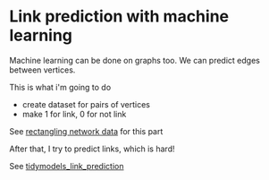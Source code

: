 # Link prediction with machine learning

Machine learning can be done on graphs too. 
We can predict edges between vertices.

This is what i'm going to do

* create dataset for pairs of vertices
* make 1 for link, 0 for not link

See [rectangling network data](rectangling_network_data.md) for this part


After that, I try to predict links, which is hard!

See [tidymodels_link_prediction](tidymodels_link_prediction.md)

